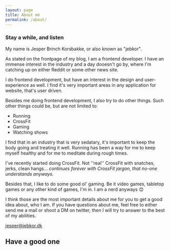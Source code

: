 ```yaml
---
layout: page
title: About me
permalink: /about/
---
```



### Stay a while, and listen

My name is Jesper Brinch Korsbakke, or also known as "jebkor".

As stated on the frontpage of my blog, I am a frontend developer. I have an immense interest in the industry and a day dooesn't go by, where I'm catching up on either Reddit or some other news site.

I do frontend development, but have an interest in the design and user-experience as well. I find it's very important areas in any application for website, that's user driven.

Besides me doing frontend development, I also try to do other things. Such other things could be, but are not limited to:
* Running
* CrossFit
* Gaming
* Watching shows

I find that in an industry that is very sedatary, it's important to keep the body going and treating it well. Running has been a way for me to keep myself healthy and for me to meditate during rough times.

I've recently started doing CrossFit. Not ''real'' CrossFit with snatches, jerks, clean hangs... *continues forever with CrossFit jargon, that no-one understands anyways*.

Besides that, I like to do some good ol' gaming. Be it video games, tabletop games or any other kind of games, I'm in. I am a nerd anyways 😊

I think those are the most important details about me for you to get a good idea about, who I am. If you have questions about me, feel free to either send me a mail or shoot a DM on twitter, then I will try to answer to the best of my abilities.

[jesper@jebkor.dk](mailto:jesper@jebkor.dk)



## Have a good one

